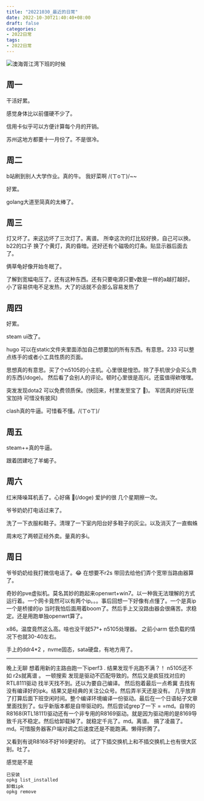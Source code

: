 ```yaml
---
title: "20221030_最近的日常"
date: 2022-10-30T21:40:40+08:00
draft: false
categories:
- 2022日常
tags:
- 2022日常
---
```




![澳海胥江湾下班的时候](https://raw.githubusercontent.com/nianyisi/20220717/main/10/IMG_20220606_182803169.jpg)

## 周一

干活好累。

感觉身体比以前僵硬不少了。

信用卡似乎可以方便计算每个月的开销。

苏州这地方都要十一月份了。不是很冷。

## 周二

b站刷到别人大学作业。真的牛。
我好菜啊 /(ㄒoㄒ)/~~

好累。

golang大道至简真的太棒了。

## 周三

灯又坏了。来这边坏了三次灯了。离谱。 所幸这次的灯比较好换，自己可以换。b22的口子
换了个黄灯，真的昏暗。还好还有个磁吸的灯条。贴显示器后面去了。

俩草龟好像开始冬眠了。

了解到宽幅电压了。还有这种东西。还有只要电源只要v数是一样的a越打越好。小了容易供电不足发热，大了的话就不会那么容易发热了



## 周四

好累。

steam ui改了。

hugo 可以在static文件夹里面添加自己想要加的所有东西。有意思。233 可以整点练手的或者小工具性质的页面。

思想真的有意思。买了个n5105的小主机。心里很是惶恐。除了手机很少会买么贵的东西(/doge)。
然后看了会别人的评论。顿时心里很是高兴。还蛮值得欸嘿嘿。

突发发现dota2 可以免费领质保。(快回来，村里发至宝了 🐶)。
军团真的好玩(至宝加持 可惜没有披风)

clash真的牛逼。可惜看不懂。/(ㄒoㄒ)/

## 周五

steam++真的牛逼。

跟着团建吃了羊蝎子。

## 周六

红米降噪耳机丢了。心好痛 🐶(/doge) 
爱护的很 几个星期擦一次。

爷爷奶奶打电话过来了。

洗了一下衣服和鞋子。清理了一下室内阳台好多鞋子的灰尘。以及消灭了一直蜘蛛

周末吃了两顿正经外卖。量真的多i。

## 周日

爷爷奶奶给我打微信电话了。😂
在想要不r2s 带回去给他们弄个宽带当路由器算了。

奇妙的pve虚拟机。莫名其妙的跑起来openwrt+win7。以一种我无法理解的方式运行着。一个网卡竟然可以有两个ip。。。事后回想一下好像有点懂了。一个是真ip一个是桥接的ip
当时我怕后面用着boom了。然后手上又没路由器会很痛苦。求稳定。还是用跑单独openwrt算了。

x86。温度竟然这么高。啥也没干就57°+   n5105处理器。 
之前小arm 低负载的情况下也就30-40左右。

手上的ddr4*2 ，nvme固态，sata硬盘，有地方用了。



---

晚上无聊 想着用新的主路由跑一下iperf3 . 结果发现千兆跑不满？！ n5105还不如 r2s就离谱  。 一顿搜索 发现是驱动不匹配导致的。然后又是疯狂找对应的RTL8111驱动 找半天找不到。还以为要自己编译。 然后抱着最后一点希冀 去找有没有编译好的ipk。结果又是经典的关注公众号。然后弄半天还是没有。
几乎放弃了打算后面下班空闲时间。整个编译环境编译一份驱动。最后在一个日语帖子文章里面找到了。似乎新版本都是自带驱动的。然后尝试grep了一下 = =md。自带的R8168(RTL18111)驱动还有一个非专用的R8169驱动。就是因为驱动用的是8169导致千兆不稳定。然后给卸载掉了。就稳定千兆了。md。离谱。
搞了凌晨了。md。可惜服务器客户端对调之后速度还是不能跑满。懒得折腾了。

又看到有说R8168不好169更好的。
试了下插交换机上和不插交换机上也有很大区别。吐了。

感觉是不是

```
已安装
opkg list_installed
卸载ipk
opkg remove
```

